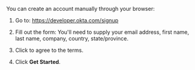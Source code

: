 You can create an account manually through your browser:

1. Go to: <https://developer.okta.com/signup>

2. Fill out the form: You'll need to supply your email address, first name, last name, company, country, state/province.

3. Click to agree to the terms.

4. Click **Get Started**.

